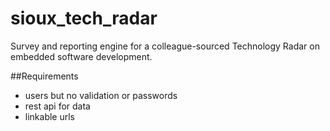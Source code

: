 sioux_tech_radar
================

Survey and reporting engine for a colleague-sourced Technology Radar on embedded software development.

##Requirements

* users but no validation or passwords
* rest api for data
* linkable urls

